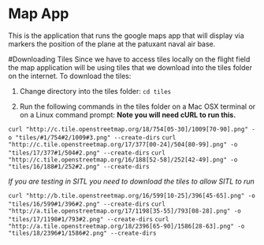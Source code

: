 Map App
=======

This is the application that runs the google maps app that will display via markers the position of the plane at the patuxant naval air base.

#Downloading Tiles
Since we have to access tiles locally on the flight field the map application will be using tiles that we download into the tiles folder on the internet.
To download the tiles:

   1. Change directory into the tiles folder: ` cd tiles `

   2. Run the following commands in the tiles folder on a Mac OSX terminal or on a Linux command prompt:
      <b> Note you will need cURL to run this. </b>
 
`curl "http://c.tile.openstreetmap.org/18/754[05-30]/1009[70-90].png" -o "tiles/#1/754#2/1009#3.png" --create-dirs`
`curl "http://c.tile.openstreetmap.org/17/377[00-24]/504[80-99].png" -o "tiles/17/377#1/504#2.png" --create-dirs`
`curl "http://c.tile.openstreetmap.org/16/188[52-58]/252[42-49].png" -o "tiles/16/188#1/252#2.png" --create-dirs`

   <i> If you are testing in SITL you need to download the tiles to allow SITL to run </i>

`curl "http://b.tile.openstreetmap.org/16/599[10-25]/396[45-65].png" -o "tiles/16/599#1/396#2.png" --create-dirs`
`curl "http://a.tile.openstreetmap.org/17/1198[35-55]/793[08-28].png" -o "tiles/17/1198#1/793#2.png" --create-dirs`
`curl "http://a.tile.openstreetmap.org/18/2396[65-90]/1586[28-63].png" -o "tiles/18/2396#1/1586#2.png" --create-dirs`

